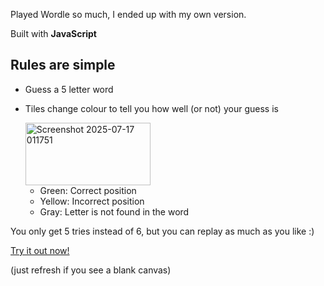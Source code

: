 Played Wordle so much, I ended up with my own version.

Built with **JavaScript**

## Rules are simple 
- Guess a 5 letter word
- Tiles change colour to tell you how well (or not) your guess is
  
  <img width="200" height="100" alt="Screenshot 2025-07-17 011751" src="https://github.com/user-attachments/assets/e372fcb3-fb8b-4c3f-9ecb-92b3f6964944" />
  
  - Green: Correct position
  - Yellow: Incorrect position
  - Gray: Letter is not found in the word

You only get 5 tries instead of 6, but you can replay as much as you like :)

[Try it out now! ](https://maudeux.github.io/kwordle/wordle/) 

(just refresh if you see a blank canvas)


